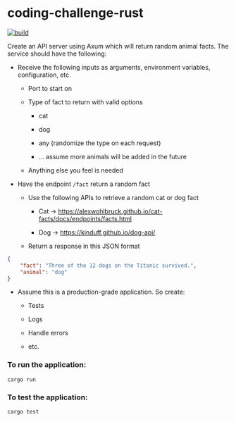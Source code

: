 # coding-challenge-rust

[![build](https://github.com/Yukigeshiki/coding-challenge-rust/actions/workflows/ci.yml/badge.svg)](https://github.com/Yukigeshiki/coding-challenge-rust/actions/workflows/ci.yml)

Create an API server using Axum which will return random animal facts. The service should have the following:

- Receive the following inputs as arguments, environment variables, configuration, etc.

  - Port to start on

  - Type of fact to return with valid options

    - cat

    - dog

    - any (randomize the type on each request)

    - … assume more animals will be added in the future

  - Anything else you feel is needed

- Have the endpoint `/fact` return a random fact

  - Use the following APIs to retrieve a random cat or dog fact

    - Cat → https://alexwohlbruck.github.io/cat-facts/docs/endpoints/facts.html

    - Dog → https://kinduff.github.io/dog-api/

  - Return a response in this JSON format

```json
{
    "fact": "Three of the 12 dogs on the Titanic survived.",
    "animal": "dog"
}
```
- Assume this is a production-grade application. So create:

  - Tests

  - Logs

  - Handle errors

  - etc.


### To run the application:

```
cargo run
```

### To test the application:

```
cargo test
```
